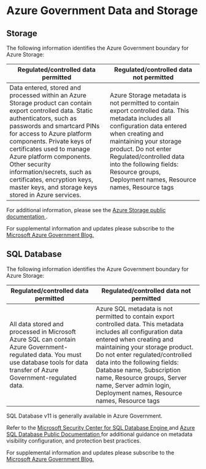 <properties
	pageTitle="Azure Government documentation | Microsoft Azure"
	description="This provides a comparision of features and guidance on developing applications for Azure Government"
	services="Azure-Government"
	cloud="gov" 
	documentationCenter=""
	authors="ryansoc"
	manager="zakramer"
	editor=""/>

<tags
	ms.service="multiple"
	ms.devlang="na"
	ms.topic="article"
	ms.tgt_pltfrm="na"
	ms.workload="azure-government"
	ms.date="08/25/2016"
	ms.author="ryansoc"/>


#  Azure Government Data and Storage

##  Storage

The following information identifies the Azure Government boundary for Azure Storage:

| Regulated/controlled data permitted | Regulated/controlled data not permitted |
|--------------------------------------------------------------------------------------|-----------------------------------------------------------------------------------------------------------------------------------------------------------------------------------------------------------------------------------------------------------------------------------------------------------------|
| Data entered, stored and processed within an Azure Storage product can contain export controlled data. Static authenticators, such as passwords and smartcard PINs for access to Azure platform components. Private keys of certificates used to manage Azure platform components. Other security information/secrets, such as certificates, encryption keys, master keys, and storage keys stored in Azure services. | Azure Storage metadata is not permitted to contain export controlled data. This metadata includes all configuration data entered when creating and maintaining your storage product.  Do not enter Regulated/controlled data into the following fields:  Resource groups, Deployment names, Resource names, Resource tags  

For additional information, please see the <a href=https://azure.microsoft.com/en-us/documentation/services/storage/> Azure Storage public documentation </a>.

For supplemental information and updates please subscribe to the
<a href="https://blogs.msdn.microsoft.com/azuregov/">Microsoft Azure Government Blog. </a>

##  SQL Database

The following information identifies the Azure Government boundary for Azure Storage:

| Regulated/controlled data permitted | Regulated/controlled data not permitted |
|--------------------------------------------------------------------------------------|-----------------------------------------------------------------------------------------------------------------------------------------------------------------------------------------------------------------------------------------------------------------------------------------------------------------|
| All data stored and processed in Microsoft Azure SQL can contain Azure Government-regulated data. You must use database tools for data transfer of Azure Government-regulated data. | Azure SQL metadata is not permitted to contain export controlled data. This metadata includes all configuration data entered when creating and maintaining your storage product.  Do not enter regulated/controlled data into the following fields: Database name, Subscription name, Resource groups, Server name, Server admin login, Deployment names, Resource names, Resource tags

SQL Database v11 is generally available in Azure Government.

Refer to the <a href="https://msdn.microsoft.com/en-us/library/bb510589.aspx"> Microsoft Security Center for SQL Database Engine </a> and <a href="https://azure.microsoft.com/en-us/documentation/services/sql-database/"> Azure SQL Database Public Documentation </a> for additional guidance on metadata visibility configuration, and protection best practices.

For supplemental information and updates please subscribe to the
<a href="https://blogs.msdn.microsoft.com/azuregov/">Microsoft Azure Government Blog. </a>
